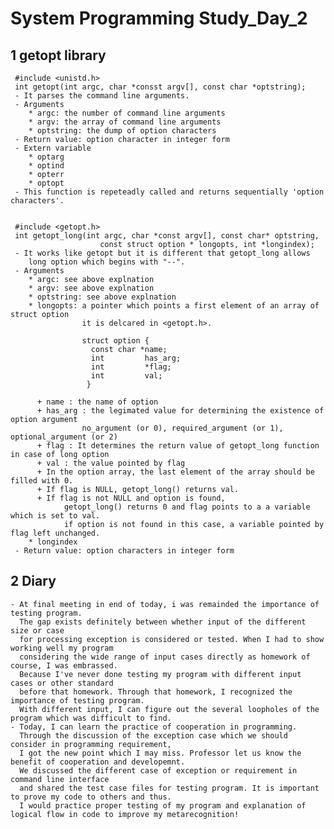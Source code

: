 # System Programming Study_Day_2

## 1 getopt library

     #include <unistd.h>
     int getopt(int argc, char *consst argv[], const char *optstring);
     - It parses the command line arguments. 
     - Arguments 
        * argc: the number of command line arguments
        * argv: the array of command line arguments
        * optstring: the dump of option characters
     - Return value: option character in integer form
     - Extern variable
        * optarg
        * optind
        * opterr
        * optopt
     - This function is repeteadly called and returns sequentially 'option characters'.

     
     #include <getopt.h>
     int getopt_long(int argc, char *const argv[], const char* optstring,
                        const struct option * longopts, int *longindex);
     - It works like getopt but it is different that getopt_long allows 
        long option which begins with "--".
     - Arguments
        * argc: see above explnation
        * argv: see above explnation
        * optstring: see above explnation
        * longopts: a pointer which points a first element of an array of struct option
                    it is delcared in <getopt.h>.
                    
                    struct option {
                      const char *name;   
                      int         has_arg;
                      int         *flag;
                      int         val;
                     }
                     
          + name : the name of option
          + has_arg : the legimated value for determining the existence of option argument
                    no_argument (or 0), required_argument (or 1), optional_argument (or 2)
          + flag : It determines the return value of getopt_long function in case of long option
          + val : the value pointed by flag
          + In the option array, the last element of the array should be filled with 0.
          + If flag is NULL, getopt_long() returns val.
          + If flag is not NULL and option is found, 
                getopt_long() returns 0 and flag points to a a variable which is set to val.
                if option is not found in this case, a variable pointed by flag left unchanged.
        * longindex
     - Return value: option characters in integer form 


## 2 Diary

    - At final meeting in end of today, i was remainded the importance of testing program.
      The gap exists definitely between whether input of the different size or case 
      for processing exception is considered or tested. When I had to show working well my program 
      considering the wide range of input cases directly as homework of course, I was embrassed. 
      Because I've never done testing my program with different input cases or other standard 
      before that homework. Through that homework, I recognized the importance of testing program.
      With different input, I can figure out the several loopholes of the program which was difficult to find.
    - Today, I can learn the practice of cooperation in programming. 
      Through the discussion of the exception case which we should consider in programming requirement, 
      I got the new point which I may miss. Professor let us know the benefit of cooperation and developemnt.
      We discussed the different case of exception or requirement in command line interface 
      and shared the test case files for testing program. It is important to prove my code to others and thus.
      I would practice proper testing of my program and explanation of logical flow in code to improve my metarecognition!
      
 
